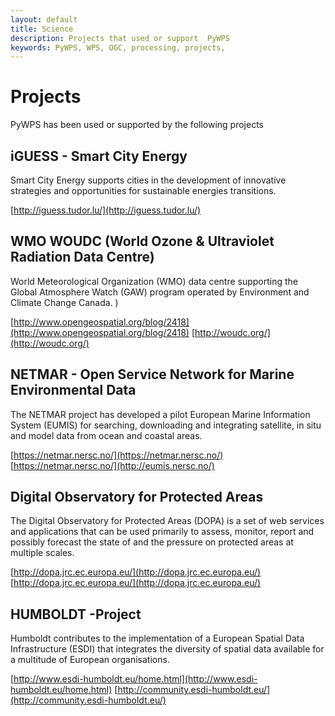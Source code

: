 ```yaml
---
layout: default
title: Science
description: Projects that used or support  PyWPS
keywords: PyWPS, WPS, OGC, processing, projects,
---
```


# Projects

PyWPS has been used or supported by the following projects

## iGUESS - Smart City Energy
Smart City Energy supports cities in the development of innovative strategies and opportunities for sustainable energies transitions. 

[http://iguess.tudor.lu/](http://iguess.tudor.lu/)

## WMO WOUDC (World Ozone & Ultraviolet Radiation Data Centre)

World Meteorological Organization (WMO) data centre supporting the Global Atmosphere Watch (GAW) program operated by Environment and Climate Change Canada. ) 

[http://www.opengeospatial.org/blog/2418](http://www.opengeospatial.org/blog/2418)
[http://woudc.org/](http://woudc.org/)

## NETMAR - Open Service Network for Marine Environmental Data
The NETMAR project has developed a pilot European Marine Information System (EUMIS) for searching, downloading and integrating satellite, in situ and model data from ocean and coastal areas.

[https://netmar.nersc.no/](https://netmar.nersc.no/)
[https://netmar.nersc.no/](http://eumis.nersc.no/)

## Digital Observatory for Protected Areas
The Digital Observatory for Protected Areas (DOPA) is a set of web services and applications that can be used primarily to assess, monitor, report and possibly forecast the state of and the pressure on protected areas at multiple scales.

[http://dopa.jrc.ec.europa.eu/](http://dopa.jrc.ec.europa.eu/)
[http://dopa.jrc.ec.europa.eu/](http://dopa.jrc.ec.europa.eu/)


## HUMBOLDT -Project
Humboldt contributes to the implementation of a European Spatial Data Infrastructure (ESDI) that integrates the diversity of spatial data available for a multitude of European organisations.

[http://www.esdi-humboldt.eu/home.html](http://www.esdi-humboldt.eu/home.html)
[http://community.esdi-humboldt.eu/](http://community.esdi-humboldt.eu/)